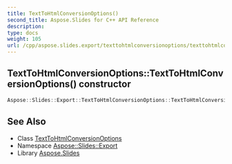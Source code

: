 ```yaml
---
title: TextToHtmlConversionOptions()
second_title: Aspose.Slides for C++ API Reference
description: 
type: docs
weight: 105
url: /cpp/aspose.slides.export/texttohtmlconversionoptions/texttohtmlconversionoptions/
---
```

## TextToHtmlConversionOptions::TextToHtmlConversionOptions() constructor




```cpp
Aspose::Slides::Export::TextToHtmlConversionOptions::TextToHtmlConversionOptions()
```

## See Also

* Class [TextToHtmlConversionOptions](./)
* Namespace [Aspose::Slides::Export](../)
* Library [Aspose.Slides](../../)